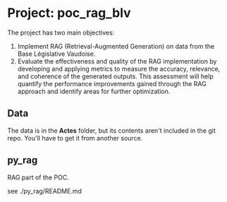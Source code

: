 # Project: poc_rag_blv

The project has two main objectives:

1. Implement RAG (Retrieval-Augmented Generation) on data from the Base Législative Vaudoise.
2. Evaluate the effectiveness and quality of the RAG implementation by developing and applying metrics to measure the accuracy, relevance, and coherence of the generated outputs. This assessment will help quantify the performance improvements gained through the RAG approach and identify areas for further optimization.

## Data
The data is in the __Actes__ folder, but its contents aren't included in the git repo. You'll have to get it from another source.

## py_rag
RAG part of the POC.

see ./py_rag/README.md 